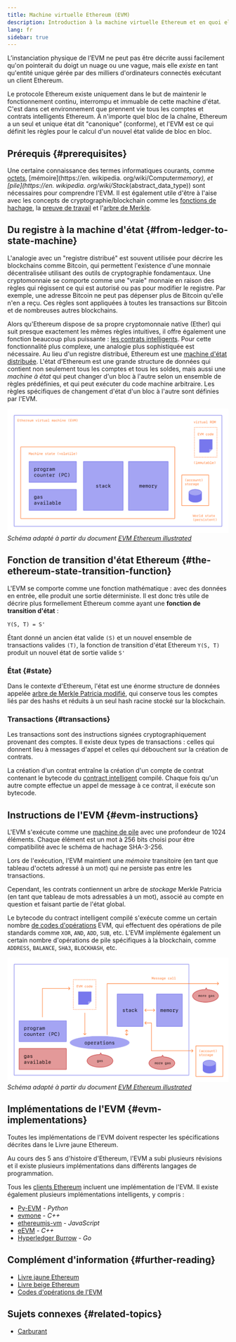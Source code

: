 ```yaml
---
title: Machine virtuelle Ethereum (EVM)
description: Introduction à la machine virtuelle Ethereum et en quoi elle concerne l'état, les transactions et les contrats intelligents.
lang: fr
sidebar: true
---
```


L’instanciation physique de l’EVM ne peut pas être décrite aussi facilement qu'on pointerait du doigt un nuage ou une vague, mais elle _existe_ en tant qu'entité unique gérée par des milliers d'ordinateurs connectés exécutant un client Ethereum.

Le protocole Ethereum existe uniquement dans le but de maintenir le fonctionnement continu, interrompu et immuable de cette machine d'état. C'est dans cet environnement que prennent vie tous les comptes et contrats intelligents Ethereum. À n'importe quel bloc de la chaîne, Ethereum a un seul et unique état dit "canonique" (conforme), et l'EVM est ce qui définit les règles pour le calcul d'un nouvel état valide de bloc en bloc.

## Prérequis {#prerequisites}

Une certaine connaissance des termes informatiques courants, comme [octets](https://en.wikipedia.org/wiki/Byte), [mémoire](https://en. wikipedia. org/wiki/Computer*memory), et [pile](https://en. wikipedia. org/wiki/Stack*(abstract_data_type)) sont nécessaires pour comprendre l'EVM. Il est également utile d'être à l'aise avec les concepts de cryptographie/blockchain comme les [fonctions de hachage](https://en.wikipedia.org/wiki/Cryptographic_hash_function), la [preuve de travail](https://en.wikipedia.org/wiki/Proof_of_work) et l'[arbre de Merkle](https://en.wikipedia.org/wiki/Merkle_tree).

## Du registre à la machine d'état {#from-ledger-to-state-machine}

L'analogie avec un "registre distribué" est souvent utilisée pour décrire les blockchains comme Bitcoin, qui permettent l'existence d'une monnaie décentralisée utilisant des outils de cryptographie fondamentaux. Une cryptomonnaie se comporte comme une "vraie" monnaie en raison des règles qui régissent ce qui est autorisé ou pas pour modifier le registre. Par exemple, une adresse Bitcoin ne peut pas dépenser plus de Bitcoin qu'elle n'en a reçu. Ces règles sont appliquées à toutes les transactions sur Bitcoin et de nombreuses autres blockchains.

Alors qu'Ethereum dispose de sa propre cryptomonnaie native (Ether) qui suit presque exactement les mêmes règles intuitives, il offre également une fonction beaucoup plus puissante : [les contrats intelligents](/developers/docs/smart-contracts/). Pour cette fonctionnalité plus complexe, une analogie plus sophistiquée est nécessaire. Au lieu d'un registre distribué, Ethereum est une [machine d'état distribuée](https://en.wikipedia.org/wiki/Finite-state_machine). L'état d'Ethereum est une grande structure de données qui contient non seulement tous les comptes et tous les soldes, mais aussi une _machine à état_ qui peut changer d'un bloc à l'autre selon un ensemble de règles prédéfinies, et qui peut exécuter du code machine arbitraire. Les règles spécifiques de changement d'état d'un bloc à l'autre sont définies par l'EVM.

![Schéma montrant la composition d'un compte](../../../../../developers/docs/evm/evm.png) _Schéma adapté à partir du document [EVM Ethereum illustrated](https://takenobu-hs.github.io/downloads/ethereum_evm_illustrated.pdf)_

## Fonction de transition d'état Ethereum {#the-ethereum-state-transition-function}

L'EVM se comporte comme une fonction mathématique : avec des données en entrée, elle produit une sortie déterministe. Il est donc très utile de décrire plus formellement Ethereum comme ayant une **fonction de transition d'état** :

```
Y(S, T) = S'
```

Étant donné un ancien état valide `(S)` et un nouvel ensemble de transactions valides `(T)`, la fonction de transition d'état Ethereum `Y(S, T)` produit un nouvel état de sortie valide `S'`

### État {#state}

Dans le contexte d'Ethereum, l'état est une énorme structure de données appelée [arbre de Merkle Patricia modifié](https://eth.wiki/en/fundamentals/patricia-tree), qui conserve tous les comptes [](/developers/docs/accounts/) liés par des hashs et réduits à un seul hash racine stocké sur la blockchain.

### Transactions {#transactions}

Les transactions sont des instructions signées cryptographiquement provenant des comptes. Il existe deux types de transactions : celles qui donnent lieu à messages d'appel et celles qui débouchent sur la création de contrats.

La création d'un contrat entraîne la création d'un compte de contrat contenant le bytecode du [contract intelligent](/developers/docs/smart-contracts/anatomy/) compilé. Chaque fois qu'un autre compte effectue un appel de message à ce contrat, il exécute son bytecode.

## Instructions de l'EVM {#evm-instructions}

L'EVM s'exécute comme une [machine de pile](https://en.wikipedia.org/wiki/Stack_machine) avec une profondeur de 1024 éléments. Chaque élément est un mot à 256 bits choisi pour être compatibilité avec le schéma de hachage SHA-3-256.

Lors de l'exécution, l'EVM maintient une _mémoire_ transitoire (en tant que tableau d'octets adressé à un mot) qui ne persiste pas entre les transactions.

Cependant, les contrats contiennent un arbre de _stockage_ Merkle Patricia (en tant que tableau de mots adressables à un mot), associé au compte en question et faisant partie de l'état global.

Le bytecode du contract intelligent compilé s'exécute comme un certain nombre [de codes d'opérations](https://www.ethervm.io/) EVM, qui effectuent des opérations de pile standards comme `XOR`, `AND`, `ADD`, `SUB`, etc. L'EVM implémente également un certain nombre d'opérations de pile spécifiques à la blockchain, comme `ADDRESS`, `BALANCE`, `SHA3`, `BLOCKHASH`, etc.

![Diagramme indiquant où le carburant est nécessaire dans les opérations de l'EVM](../../../../../developers/docs/gas/gas.png) _Schéma adapté à partir du document [EVM Ethereum illustrated](https://takenobu-hs.github.io/downloads/ethereum_evm_illustrated.pdf)_

## Implémentations de l'EVM {#evm-implementations}

Toutes les implémentations de l'EVM doivent respecter les spécifications décrites dans le Livre jaune Ethereum.

Au cours des 5 ans d'histoire d'Ethereum, l'EVM a subi plusieurs révisions et il existe plusieurs implémentations dans différents langages de programmation.

Tous les [clients Ethereum](/developers/docs/nodes-and-clients/#clients) incluent une implémentation de l'EVM. Il existe également plusieurs implémentations intelligents, y compris :

- [Py-EVM](https://github.com/ethereum/py-evm) - _Python_
- [evmone](https://github.com/ethereum/evmone) - _C++_
- [ethereumjs-vm](https://github.com/ethereumjs/ethereumjs-vm) - _JavaScript_
- [eEVM](https://github.com/microsoft/eevm) - _C++_
- [Hyperledger Burrow](https://github.com/hyperledger/burrow) - _Go_

## Complément d'information {#further-reading}

- [Livre jaune Ethereum](https://ethereum.github.io/yellowpaper/paper.pdf)
- [Livre beige Ethereum](https://github.com/chronaeon/beigepaper)
- [Codes d'opérations de l'EVM](https://www.ethervm.io/)

## Sujets connexes {#related-topics}

- [Carburant](/developers/docs/gas/)
